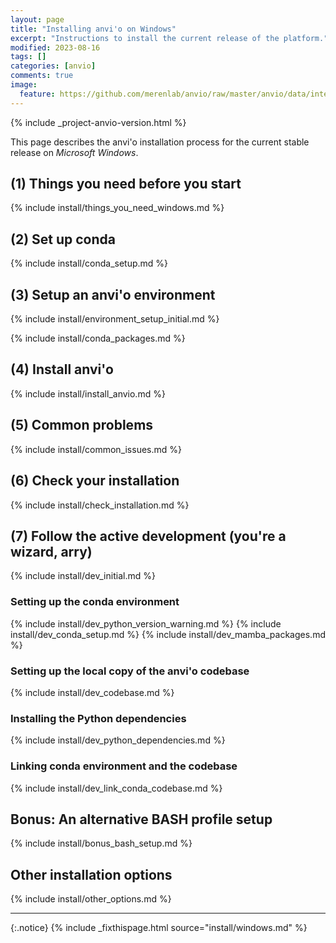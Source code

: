 ```yaml
---
layout: page
title: "Installing anvi'o on Windows"
excerpt: "Instructions to install the current release of the platform."
modified: 2023-08-16
tags: []
categories: [anvio]
comments: true
image:
  feature: https://github.com/merenlab/anvio/raw/master/anvio/data/interactive/images/logo.png
---
```



{% include _project-anvio-version.html %}

This page describes the anvi'o installation process for the current stable release on _Microsoft Windows_.

## (1) Things you need before you start

{% include install/things_you_need_windows.md %}

## (2) Set up conda

{% include install/conda_setup.md %}

## (3) Setup an anvi'o environment

{% include install/environment_setup_initial.md %}

{% include install/conda_packages.md %}

## (4) Install anvi'o

{% include install/install_anvio.md %}

## (5) Common problems

{% include install/common_issues.md %}

## (6) Check your installation

{% include install/check_installation.md %}
 
## (7) Follow the active development (you're a wizard, arry)

{% include install/dev_initial.md %}

### Setting up the conda environment

{% include install/dev_python_version_warning.md %}
{% include install/dev_conda_setup.md %}
{% include install/dev_mamba_packages.md %}

### Setting up the local copy of the anvi'o codebase

{% include install/dev_codebase.md %}

### Installing the Python dependencies

{% include install/dev_python_dependencies.md %}

### Linking conda environment and the codebase

{% include install/dev_link_conda_codebase.md %}

## Bonus: An alternative BASH profile setup

{% include install/bonus_bash_setup.md %}

## Other installation options

{% include install/other_options.md %}

---

{:.notice}
{% include _fixthispage.html source="install/windows.md" %}